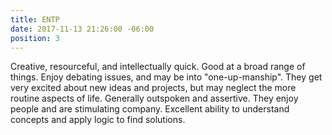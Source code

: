 ```yaml
---
title: ENTP
date: 2017-11-13 21:26:00 -06:00
position: 3
---
```


Creative, resourceful, and intellectually quick. Good at a broad range of things. Enjoy debating issues, and may be into "one-up-manship". They get very excited about new ideas and projects, but may neglect the more routine aspects of life. Generally outspoken and assertive. They enjoy people and are stimulating company. Excellent ability to understand concepts and apply logic to find solutions.